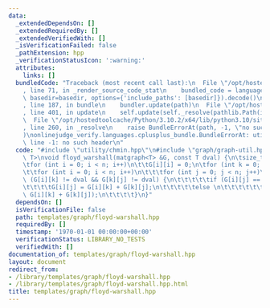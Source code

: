 ```yaml
---
data:
  _extendedDependsOn: []
  _extendedRequiredBy: []
  _extendedVerifiedWith: []
  _isVerificationFailed: false
  _pathExtension: hpp
  _verificationStatusIcon: ':warning:'
  attributes:
    links: []
  bundledCode: "Traceback (most recent call last):\n  File \"/opt/hostedtoolcache/Python/3.10.2/x64/lib/python3.10/site-packages/onlinejudge_verify/documentation/build.py\"\
    , line 71, in _render_source_code_stat\n    bundled_code = language.bundle(stat.path,\
    \ basedir=basedir, options={'include_paths': [basedir]}).decode()\n  File \"/opt/hostedtoolcache/Python/3.10.2/x64/lib/python3.10/site-packages/onlinejudge_verify/languages/cplusplus.py\"\
    , line 187, in bundle\n    bundler.update(path)\n  File \"/opt/hostedtoolcache/Python/3.10.2/x64/lib/python3.10/site-packages/onlinejudge_verify/languages/cplusplus_bundle.py\"\
    , line 401, in update\n    self.update(self._resolve(pathlib.Path(included), included_from=path))\n\
    \  File \"/opt/hostedtoolcache/Python/3.10.2/x64/lib/python3.10/site-packages/onlinejudge_verify/languages/cplusplus_bundle.py\"\
    , line 260, in _resolve\n    raise BundleErrorAt(path, -1, \"no such header\"\
    )\nonlinejudge_verify.languages.cplusplus_bundle.BundleErrorAt: utility/chmin.hpp:\
    \ line -1: no such header\n"
  code: "#include \"utility/chmin.hpp\"\n#include \"graph/graph-util.hpp\"\n\ntemplate<typename\
    \ T>\nvoid floyd_warshall(matgraph<T> &G, const T dval) {\n\tsize_t n = G.size();\n\
    \tfor (int i = 0; i < n; i++)\n\t\tG[i][i] = 0;\n\tfor (int k = 0; k < n; k++)\n\
    \t\tfor (int i = 0; i < n; i++)\n\t\t\tfor (int j = 0; j < n; j++)\n\t\t\t\tif\
    \ (G[i][k] != dval && G[k][j] != dval) {\n\t\t\t\t\tif (G[i][j] == dval)\n\t\t\
    \t\t\t\tG[i][j] = G[i][k] + G[k][j];\n\t\t\t\t\telse \n\t\t\t\t\t\tchmin(G[i][j],\
    \ G[i][k] + G[k][j]);\n\t\t\t\t}\n}"
  dependsOn: []
  isVerificationFile: false
  path: templates/graph/floyd-warshall.hpp
  requiredBy: []
  timestamp: '1970-01-01 00:00:00+00:00'
  verificationStatus: LIBRARY_NO_TESTS
  verifiedWith: []
documentation_of: templates/graph/floyd-warshall.hpp
layout: document
redirect_from:
- /library/templates/graph/floyd-warshall.hpp
- /library/templates/graph/floyd-warshall.hpp.html
title: templates/graph/floyd-warshall.hpp
---
```

